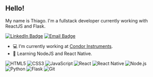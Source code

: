 ## Hello!

My name is Thiago. I'm a fullstack developer currently working with ReactJS and Flask.

[![LinkedIn Badge](https://img.shields.io/badge/thiagorovetta-blue?style=for-the-badge&logo=Linkedin&logoColor=white&link=https://www.linkedin.com/in/thiagorovetta/)](https://www.linkedin.com/in/thiagorovetta/)
[![Email Badge](https://img.shields.io/badge/contact-rovetta.thiago@gmail.com-red?style=for-the-badge&link=mailto:rovetta.thiago@gmail.com?subject=[GitHub])](mailto:rovetta.thiago@gmail.com?subject=[GitHub])

- :computer: I’m currently working at [Condor Instruments](https://condorinst.com.br/).
- :pushpin: Learning NodeJS and React Native.

<div >
  <img alt="HTML5" src="https://img.shields.io/badge/html5%20-%23E34F26.svg?&style=for-the-badge&logo=html5&logoColor=white"/>
  <img alt="CSS3" src="https://img.shields.io/badge/css3%20-%231572B6.svg?&style=for-the-badge&logo=css3&logoColor=white"/>
  <img alt="JavaScript" src="https://img.shields.io/badge/javascript%20-%23323330.svg?&style=for-the-badge&logo=javascript&logoColor=%23F7DF1E"/>
  <img alt="React" src="https://img.shields.io/badge/react%20-%2320232a.svg?&style=for-the-badge&logo=react&logoColor=%2361DAFB"/>
  <img alt="React Native"src="https://img.shields.io/badge/React%20Native-20232A?style=for-the-badge&logo=react&logoColor=61DAFB"/>
  <img alt="Node.js" src="https://img.shields.io/badge/nodejs%20-%2335495e.svg?&style=for-the-badge&logo=node.js&logoColor=%234FC08D"/>
  <img alt="Python" src="https://img.shields.io/badge/python%20-%2314354C.svg?&style=for-the-badge&logo=python&logoColor=white"/>
  <img alt="Flask" src="https://img.shields.io/badge/flask%20-%2335495e.svg?&style=for-the-badge&logo=flask"/>
  <img alt="Git" src="https://img.shields.io/badge/git%20-%23F05033.svg?&style=for-the-badge&logo=git&logoColor=white"/>
</div>
